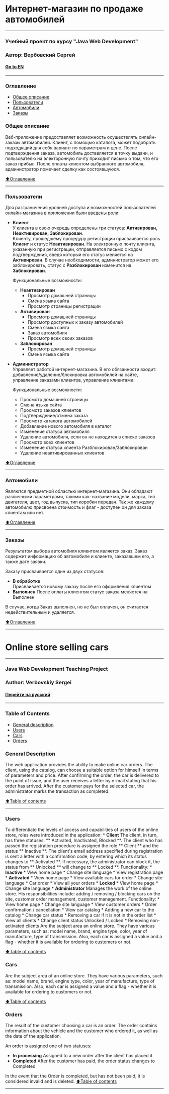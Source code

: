 
# Интернет-магазин по продаже автомобилей<a name="русский"></a>
---
### Учебный проект по курсу "Java Web Development"
### Автор: Вербовский Сергей
#### [Go to EN](#english)
---
### Оглавление<a name="оглавление"></a> 
* [Общее описание](#общее_описание)
* [Пользователи](#пользователи)
* [Автомобили](#автомобили)
* [Заказы](#заказы)
### Общее описание<a name="общее_описание"></a> 
  Веб-приложение предоставляет возможность осуществлять онлайн-заказы автомобилей. 
  Клиент, с помощью каталога, может подобрать подходящий для себя вариант по параметрам и цене. 
  После подтверждения заказа, автомобиль доставляется в точку выдачи, и пользователю на электоронную почту приходит письмо о том, что его заказ прибыл. 
  После оплаты клиентом выбранного автомобиля, администратор помечает сделку как состоявшуюся.
  
[⬆️Оглавление](#оглавление)
____
### Пользователи<a name="пользователи"></a>  
  Для разграничения уровней доступа и возможностей пользователей онлайн-магазина в приложении были введены роли: 
  * **Клиент**  
    У клиента в свою очередь определены три статуса: **Активирован, Неактивирован, Заблокирован**.  
    Клиенту, прошедшему процедуру регистрации присваивается роль **Клиент** и статус **Неактивирован**. На электронную почту клиента, указанную при регистрации, отправляется
    письмо с кодом подтверждения, введя который его статус меняется на **Активирован**. В случае необходимости, администратор может его заблокировать,
    статус с **Разблокирован** изменится на **Заблокирован**.  
    
    Функциональные возможности:
      * **Неактивирован** 
        * Просмотр домашней страницы
        * Смена языка сайта
        * Просмотр страницы регистрации
      * **Активирован** 
        * Просмотр домашней страницы
        * Просмотр доступных к заказу автомобилей
        * Смена языка сайта
        * Заказ автомобиля
        * Просмотр всех своих заказов
      * **Заблокирован** 
        * Просмотр домашней страницы
        * Смена языка сайта 
  * **Администратор**  
    Управляет работой интернет-магазина. В его обязанности входит: добавление/удаление/блокировка автомобилей на сайте,
    управление заказами клиентов, управление клиентами.
    
    Функциональные возможности:
    * Просмотр домашней страницы
    * Смена языка сайта
    * Просмотр заказов клиентов
    * Подтверждение/отмена заказа
    * Просмотр каталога автомобилей
    * Добавление нового автомобиля в каталог
    * Изменение статуса автомобиля
    * Удаление автомобиля, если он не находится в списке заказов
    * Просмотр всех клиентов
    * Изменение статуса клиента Разблокирован/Заблокирован
    * Удаление неактивированных клиентов
    
[⬆️Оглавление](#оглавление)
____
### Автомобили<a name="автомобили"></a>  
  Являются предметной областью интернет-магазина. Они обладают различными параметрами, такими как: название модели, марка, тип двигателя, цвет, год выпуска, тип коробки передач.
  Так же каждому автомобилю присвоена стоимость и флаг - доступен он для заказа клиентам или нет.  
  
[⬆️Оглавление](#оглавление)
___
### Заказы<a name="заказы"></a>   
  Результатом выбора автомобиля клиентом является заказ. 
  Заказ содержит информацию об автомобиле и клиенте, заказавшем его, а также дате заявки.  
  
  Заказу присваивается один из двух статусов:
  * **В обработке**  
  Присваивается новому заказу после его оформления клиентом
  * **Выполнен**
  После оплаты клиентом статус заказа меняется на Выполнен
  
  В случае, когда Заказ выполнен, но не был оплачен, он считается недействительным и удаляется.  
  
[⬆️Оглавление](#оглавление)
____

# Online store selling cars<a name="english"></a>
---
### Java Web Development Teaching Project
### Author: Verbovskiy Sergei
#### [Перейти на русский](#русский)
---
### Table of Contents<a name="contents"></a>
* [General description](#description)
* [Users](#users)
* [Cars](#cars)
* [Orders](#orders)
### General Description <a name="description"></a>
  The web application provides the ability to make online car orders.
    The client, using the catalog, can choose a suitable option for himself in terms of parameters and price.
    After confirming the order, the car is delivered to the point of issue, and the user receives a letter by e-mail stating that his order has arrived.
    After the customer pays for the selected car, the administrator marks the transaction as completed.
    
[⬆️Table of contents](#contents)
____
### Users<a name="users"></a> 
  To differentiate the levels of access and capabilities of users of the online store, roles were introduced in the application:
    * **Client**
      The client, in turn, has three statuses: ** Activated, Inactivated, Blocked **.
      The client who has passed the registration procedure is assigned the role ** Client ** and the status ** Inactive **. The client's email address specified during registration is sent
      a letter with a confirmation code, by entering which its status changes to ** Activated **. If necessary, the administrator can block it,
      the status from ** Unlocked ** will change to ** Locked **.
      Functionality:
      * **Inactive**
        * View home page
        * Change site language
        * View registration page
      * **Activated**
        * View home page
        * View available cars for order
        * Change site language
        * Car order
        * View all your orders
      * **Locked**
        * View home page
        * Change site language
    * **Administrator**
      Manages the work of the online store. His responsibilities include: adding / removing / blocking cars on the site,
      customer order management, customer management.
       Functionality:
       * View home page
       * Change site language
       * View customer orders
       * Order confirmation / cancellation
       * View car catalog
       * Adding a new car to the catalog
       * Change car status
       * Removing a car if it is not in the order list
       * View all clients
       * Change client status Unlocked / Locked
       * Removing non-activated clients
      Are the subject area an online store. They have various parameters, such as: model name, brand, engine type, color, year of manufacture, type of transmission.
      Also, each car is assigned a value and a flag - whether it is available for ordering to customers or not.
      
  [⬆️Table of contents](#contents)
  
  ### Cars<a name="cars"></a>
  Are the subject area of an online store. They have various parameters, such as: model name, brand, engine type, color, year of manufacture, type of transmission.
  Also, each car is assigned a value and a flag - whether it is available for ordering to customers or not.
  
  [⬆️Table of contents](#contents)
  
  ### Orders<a name="orders"></a>
  The result of the customer choosing a car is an order.
  The order contains information about the vehicle and the customer who ordered it, as well as the date of the application.
  
  An order is assigned one of two statuses:
  * **In processing**
    Assigned to a new order after the client has placed it
  * **Completed**
    After the customer has paid, the order status changes to Completed
  
  In the event that the Order is completed, but has not been paid, it is considered invalid and is deleted.
  [⬆️Table of contents](#contents)
____    

